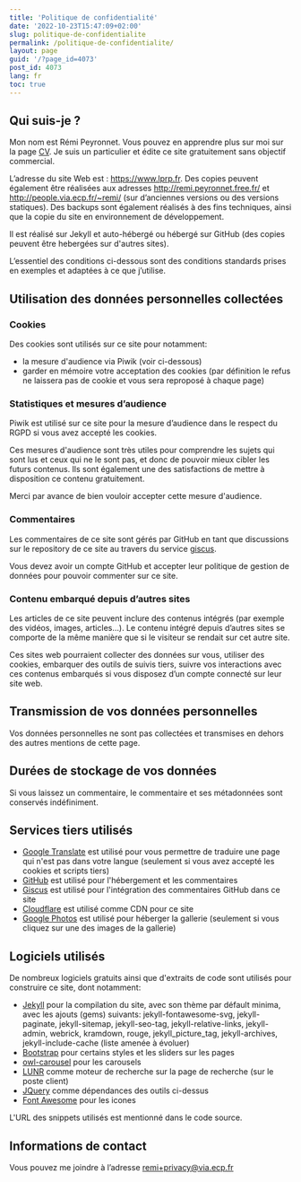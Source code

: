 ```yaml
---
title: 'Politique de confidentialité'
date: '2022-10-23T15:47:09+02:00'
slug: politique-de-confidentialite
permalink: /politique-de-confidentialite/
layout: page
guid: '/?page_id=4073'
post_id: 4073
lang: fr
toc: true
---
```


## Qui suis-je ?

Mon nom est Rémi Peyronnet. Vous pouvez en apprendre plus sur moi sur la page [CV](/cv/). Je suis un particulier et édite ce site gratuitement sans objectif commercial.

L’adresse du site Web est : <a href="https://www.lprp.fr">https://www.lprp.fr</a>. Des copies peuvent également être réalisées aux adresses <http://remi.peyronnet.free.fr/> et <http://people.via.ecp.fr/~remi/> (sur d’anciennes versions ou des versions statiques). Des backups sont également réalisés à des fins techniques, ainsi que la copie du site en environnement de développement.

Il est réalisé sur Jekyll et auto-hébergé ou hébergé sur GitHub (des copies peuvent être hebergées sur d'autres sites).

L’essentiel des conditions ci-dessous sont des conditions standards prises en exemples et adaptées à ce que j’utilise.

## Utilisation des données personnelles collectées

### Cookies

Des cookies sont utilisés sur ce site pour notamment:
- la mesure d'audience via Piwik (voir ci-dessous)
- garder en mémoire votre acceptation des cookies (par définition le refus ne laissera pas de cookie et vous sera reproposé à chaque page)


### Statistiques et mesures d’audience

Piwik est utilisé sur ce site pour la mesure d’audience dans le respect du RGPD si vous avez accepté les cookies.

Ces mesures d'audience sont très utiles pour comprendre les sujets qui sont lus et ceux qui ne le sont pas, 
et donc de pouvoir mieux cibler les futurs contenus. 
Ils sont également une des satisfactions de mettre à disposition ce contenu gratuitement.

Merci par avance de bien vouloir accepter cette mesure d'audience.


### Commentaires

Les commentaires de ce site sont gérés par GitHub en tant que discussions sur le repository de ce site au travers du service [giscus](https://giscus.app). 

Vous devez avoir un compte GitHub et accepter leur politique de gestion de données pour pouvoir commenter sur ce site.


### Contenu embarqué depuis d’autres sites

Les articles de ce site peuvent inclure des contenus intégrés (par exemple des vidéos, images, articles…). Le contenu intégré depuis d’autres sites se comporte de la même manière que si le visiteur se rendait sur cet autre site.

Ces sites web pourraient collecter des données sur vous, utiliser des cookies, embarquer des outils de suivis tiers, suivre vos interactions avec ces contenus embarqués si vous disposez d’un compte connecté sur leur site web.



## Transmission de vos données personnelles

Vos données personnelles ne sont pas collectées et transmises en dehors des autres mentions de cette page.


## Durées de stockage de vos données

Si vous laissez un commentaire, le commentaire et ses métadonnées sont conservés indéfiniment. 

## Services tiers utilisés

- [Google Translate](https://translate.google.com) est utilisé pour vous permettre de traduire une page qui n'est pas dans votre langue (seulement si vous avez accepté les cookies et scripts tiers)
- [GitHub](https://github.com) est utilisé pour l'hébergement et les commentaires
- [Giscus](https://giscus.app) est utilisé pour l'intégration des commentaires GitHub dans ce site
- [Cloudflare](https://cloudflare.com) est utilisé comme CDN pour ce site
- [Google Photos](https://photos.google.com) est utilisé pour héberger la gallerie (seulement si vous cliquez sur une des images de la gallerie)

## Logiciels utilisés

De nombreux logiciels gratuits ainsi que d'extraits de code sont utilisés pour construire ce site, dont notamment:
- [Jekyll](http://jekyllrb.com/) pour la compilation du site, avec son thème par défault minima, avec les ajouts (gems) suivants:   jekyll-fontawesome-svg, jekyll-paginate, jekyll-sitemap, jekyll-seo-tag, jekyll-relative-links, jekyll-admin, webrick, kramdown, rouge, jekyll_picture_tag, jekyll-archives, jekyll-include-cache (liste amenée à évoluer)
- [Bootstrap](http://getboostrap.com) pour certains styles et les sliders sur les pages
- [owl-carousel](https://owlcarousel2.github.io/OwlCarousel2/) pour les carousels
- [LUNR](https://lunrjs.com/) comme moteur de recherche sur la page de recherche (sur le poste client)
- [JQuery](https://jquery.com/) comme dépendances des outils ci-dessus
- [Font Awesome](https://fontawesome.com/) pour les icones

L'URL des snippets utilisés est mentionné dans le code source.

## Informations de contact

Vous pouvez me joindre à l’adresse <remi+privacy@via.ecp.fr>